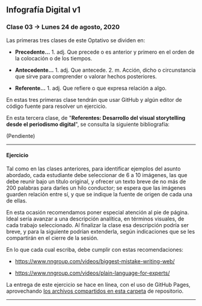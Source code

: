 ## Infografía Digital v1

### Clase 03 → Lunes 24 de agosto, 2020

Las primeras tres clases de este Optativo se dividen en:

- **Precedente…** 1. adj. Que precede o es anterior y primero en el orden de la colocación o de los tiempos.

- **Antecedente…** 1. adj. Que antecede. 2. m. Acción, dicho o circunstancia que sirve para comprender o valorar hechos posteriores.

- **Referente…** 1. adj. Que refiere o que expresa relación a algo.

En estas tres primeras clase tendrán que usar GitHub y algún editor de código fuente para resolver un ejercicio. 

En esta tercera clase, de "**Referentes: Desarrollo del visual storytelling desde el periodismo digital**", se consulta la siguiente bibliografía:
 
(Pendiente)


- - - - - - - 

#### Ejercicio

Tal como en las clases anteriores, para identificar ejemplos del asunto abordado, cada estudiante debe seleccionar de 6 a 10 imágenes, las que debe reunir bajo un título original, y ofrecer un texto breve de no más de 200 palabras para darles un hilo conductor; se espera que las imágenes guarden relación entre sí, y que se indique la fuente de origen de cada una de ellas.

En esta ocasión recomendamos poner especial atención al pie de página. Ideal sería avanzar a una descripción analítica, en términos visuales, de cada trabajo seleccionado. Al finalizar la clase esa descripción podría ser breve, y para la siguiente podrían extenderla, según indicaciones que se les compartirán en el cierre de la sesión.

En lo que cada cual escriba, debe cumplir con estas recomendaciones: 

- https://www.nngroup.com/videos/biggest-mistake-writing-web/

- https://www.nngroup.com/videos/plain-language-for-experts/

La entrega de este ejercicio se hace en línea, con el uso de GitHub Pages, aprovechando [los archivos compartidos en esta carpeta](https://profesorfaco.github.io/dno075-2020/clase-03/) de repositorio.


- - - - - - - 
